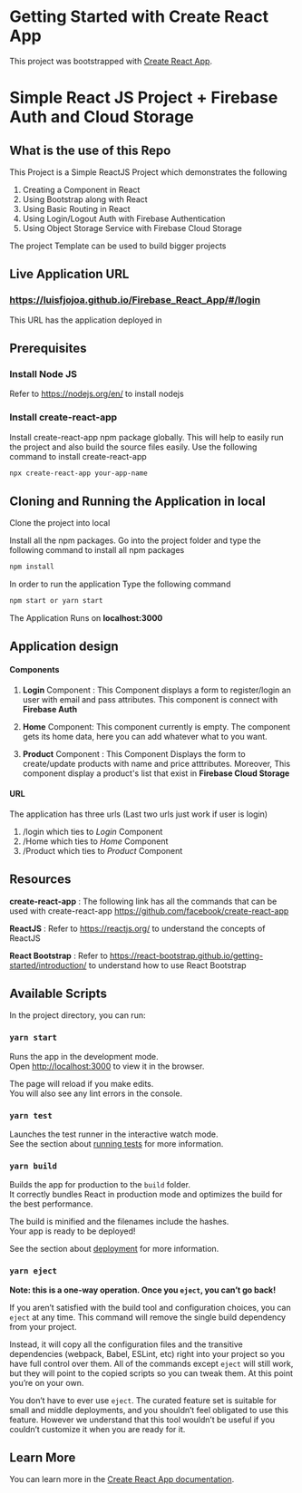 # Getting Started with Create React App

This project was bootstrapped with [Create React App](https://github.com/facebook/create-react-app).

# Simple React JS Project + Firebase Auth and Cloud Storage

## What is the use of this Repo

This Project is a Simple ReactJS Project which demonstrates the following
1. Creating a Component in React
2. Using Bootstrap along with React
3. Using Basic Routing in React
4. Using Login/Logout Auth with Firebase Authentication
5. Using Object Storage Service with Firebase Cloud Storage

The project Template can be used to build bigger projects

## Live Application URL

### https://luisfjojoa.github.io/Firebase_React_App/#/login
This URL has the application deployed in

## Prerequisites

### Install Node JS
Refer to https://nodejs.org/en/ to install nodejs

### Install create-react-app
Install create-react-app npm package globally. This will help to easily run the project and also build the source files easily. Use the following command to install create-react-app

```bash
npx create-react-app your-app-name
```

## Cloning and Running the Application in local

Clone the project into local

Install all the npm packages. Go into the project folder and type the following command to install all npm packages

```bash
npm install
```

In order to run the application Type the following command

```bash
npm start or yarn start
```

The Application Runs on **localhost:3000**

## Application design

#### Components

1. **Login** Component : This Component displays a form to register/login an user with email and pass attributes. This component is connect with **Firebase Auth**

2. **Home** Component: This component currently is empty. The component gets its home data, here you can add whatever what to you want.

3. **Product** Component : This Component Displays the form to create/update products with name and price atttributes. Moreover, This component display a product's list that exist in **Firebase Cloud Storage** 

#### URL

The application has three urls (Last two urls just work if user is login)
1. /login which ties to *Login* Component
2. /Home which ties to *Home* Component
3. /Product which ties to *Product* Component

## Resources

**create-react-app** : The following link has all the commands that can be used with create-react-app
https://github.com/facebook/create-react-app

**ReactJS** : Refer to https://reactjs.org/ to understand the concepts of ReactJS

**React Bootstrap** : Refer to https://react-bootstrap.github.io/getting-started/introduction/ to understand how to use React Bootstrap

## Available Scripts

In the project directory, you can run:

### `yarn start`

Runs the app in the development mode.\
Open [http://localhost:3000](http://localhost:3000) to view it in the browser.

The page will reload if you make edits.\
You will also see any lint errors in the console.

### `yarn test`

Launches the test runner in the interactive watch mode.\
See the section about [running tests](https://facebook.github.io/create-react-app/docs/running-tests) for more information.

### `yarn build`

Builds the app for production to the `build` folder.\
It correctly bundles React in production mode and optimizes the build for the best performance.

The build is minified and the filenames include the hashes.\
Your app is ready to be deployed!

See the section about [deployment](https://facebook.github.io/create-react-app/docs/deployment) for more information.

### `yarn eject`

**Note: this is a one-way operation. Once you `eject`, you can’t go back!**

If you aren’t satisfied with the build tool and configuration choices, you can `eject` at any time. This command will remove the single build dependency from your project.

Instead, it will copy all the configuration files and the transitive dependencies (webpack, Babel, ESLint, etc) right into your project so you have full control over them. All of the commands except `eject` will still work, but they will point to the copied scripts so you can tweak them. At this point you’re on your own.

You don’t have to ever use `eject`. The curated feature set is suitable for small and middle deployments, and you shouldn’t feel obligated to use this feature. However we understand that this tool wouldn’t be useful if you couldn’t customize it when you are ready for it.

## Learn More

You can learn more in the [Create React App documentation](https://facebook.github.io/create-react-app/docs/getting-started).

